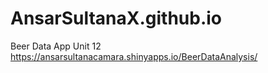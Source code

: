 # AnsarSultanaX.github.io
Beer Data App Unit 12
 https://ansarsultanacamara.shinyapps.io/BeerDataAnalysis/
